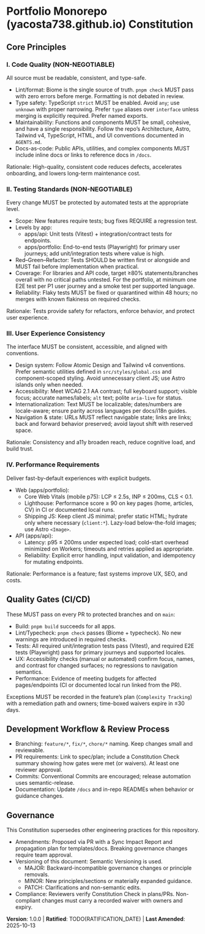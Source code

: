 <!--
Sync Impact Report
- Version change: unversioned → 1.0.0
- Modified principles: N/A (initial adoption)
- Added sections:
  - Core Principles: Code Quality, Testing Standards, User Experience Consistency, Performance Requirements
  - Section: Quality Gates (CI/CD)
  - Section: Development Workflow & Review Process
- Removed sections: Template placeholder for a 5th principle was intentionally omitted per user request for four principles.
- Templates requiring updates:
  - ✅ .specify/templates/plan-template.md (Constitution Check aligned)
  - ✅ .specify/templates/spec-template.md (Non-functional requirements added)
  - ✅ .specify/templates/tasks-template.md (Tests marked REQUIRED; quality gates tasks added)
  - ⚠ .specify/templates/commands/* (no files present) — N/A
- Follow-up TODOs:
  - TODO(RATIFICATION_DATE): Original adoption date unknown; set once historical date is decided.
-->

# Portfolio Monorepo (yacosta738.github.io) Constitution

## Core Principles

### I. Code Quality (NON-NEGOTIABLE)

All source must be readable, consistent, and type-safe.

- Lint/format: Biome is the single source of truth. `pnpm check` MUST pass with
  zero errors before merge. Formatting is not debated in review.
- Type safety: TypeScript `strict` MUST be enabled. Avoid `any`; use `unknown`
  with proper narrowing. Prefer `type` aliases over `interface` unless merging
  is explicitly required. Prefer named exports.
- Maintainability: Functions and components MUST be small, cohesive, and have a
  single responsibility. Follow the repo’s Architecture, Astro, Tailwind v4,
  TypeScript, HTML, and UI conventions documented in `AGENTS.md`.
- Docs-as-code: Public APIs, utilities, and complex components MUST include
  inline docs or links to reference docs in `/docs`.

Rationale: High-quality, consistent code reduces defects, accelerates onboarding,
and lowers long-term maintenance cost.

### II. Testing Standards (NON-NEGOTIABLE)

Every change MUST be protected by automated tests at the appropriate level.

- Scope: New features require tests; bug fixes REQUIRE a regression test.
- Levels by app:
  - apps/api: Unit tests (Vitest) + integration/contract tests for endpoints.
  - apps/portfolio: End-to-end tests (Playwright) for primary user journeys; add
    unit/integration tests where value is high.
- Red–Green–Refactor: Tests SHOULD be written first or alongside and MUST fail
  before implementation when practical.
- Coverage: For libraries and API code, target ≥80% statements/branches overall
  with no critical paths untested. For the portfolio, at minimum one E2E test
  per P1 user journey and a smoke test per supported language.
- Reliability: Flaky tests MUST be fixed or quarantined within 48 hours; no
  merges with known flakiness on required checks.

Rationale: Tests provide safety for refactors, enforce behavior, and protect
user experience.

### III. User Experience Consistency

The interface MUST be consistent, accessible, and aligned with conventions.

- Design system: Follow Atomic Design and Tailwind v4 conventions. Prefer
  semantic utilities defined in `src/styles/global.css` and component-scoped
  styling. Avoid unnecessary client JS; use Astro islands only when needed.
- Accessibility: Meet WCAG 2.1 AA contrast; full keyboard support; visible
  focus; accurate names/labels; `alt` text; polite `aria-live` for status.
- Internationalization: Text MUST be localizable; dates/numbers are
  locale-aware; ensure parity across languages per docs/i18n guides.
- Navigation & state: URLs MUST reflect navigable state; links are links; back
  and forward behavior preserved; avoid layout shift with reserved space.

Rationale: Consistency and a11y broaden reach, reduce cognitive load, and build
trust.

### IV. Performance Requirements

Deliver fast-by-default experiences with explicit budgets.

- Web (apps/portfolio):
  - Core Web Vitals (mobile p75): LCP ≤ 2.5s, INP ≤ 200ms, CLS < 0.1.
  - Lighthouse: Performance score ≥ 90 on key pages (home, articles, CV) in CI
    or documented local runs.
  - Shipping JS: Keep client JS minimal; prefer static HTML; hydrate only where
    necessary (`client:*`). Lazy-load below-the-fold images; use Astro `<Image>`.
- API (apps/api):
  - Latency: p95 ≤ 200ms under expected load; cold-start overhead minimized on
    Workers; timeouts and retries applied as appropriate.
  - Reliability: Explicit error handling, input validation, and idempotency for
    mutating endpoints.

Rationale: Performance is a feature; fast systems improve UX, SEO, and costs.

## Quality Gates (CI/CD)

These MUST pass on every PR to protected branches and on `main`:

- Build: `pnpm build` succeeds for all apps.
- Lint/Typecheck: `pnpm check` passes (Biome + typecheck). No new warnings are
  introduced in required checks.
- Tests: All required unit/integration tests pass (Vitest), and required E2E
  tests (Playwright) pass for primary journeys and supported locales.
- UX: Accessibility checks (manual or automated) confirm focus, names, and
  contrast for changed surfaces; no regressions to navigation semantics.
- Performance: Evidence of meeting budgets for affected pages/endpoints (CI or
  documented local run linked from the PR).

Exceptions MUST be recorded in the feature’s plan (`Complexity Tracking`) with a
remediation path and owners; time-boxed waivers expire in ≤30 days.

## Development Workflow & Review Process

- Branching: `feature/*`, `fix/*`, `chore/*` naming. Keep changes small and
  reviewable.
- PR requirements: Link to spec/plan; include a Constitution Check summary
  showing how gates were met (or waivers). At least one reviewer approval.
- Commits: Conventional Commits are encouraged; release automation uses
  semantic-release.
- Documentation: Update `/docs` and in-repo READMEs when behavior or guidance
  changes.

## Governance

This Constitution supersedes other engineering practices for this repository.

- Amendments: Proposed via PR with a Sync Impact Report and propagation plan
  for templates/docs. Breaking governance changes require team approval.
- Versioning of this document: Semantic Versioning is used.
  - MAJOR: Backward-incompatible governance changes or principle removals.
  - MINOR: New principles/sections or materially expanded guidance.
  - PATCH: Clarifications and non-semantic edits.
- Compliance: Reviewers verify Constitution Check in plans/PRs. Non-compliant
  changes must carry a recorded waiver with owners and expiry.

**Version**: 1.0.0 | **Ratified**: TODO(RATIFICATION_DATE) | **Last Amended**: 2025-10-13
